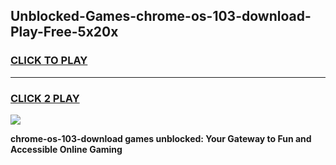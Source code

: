 
## Unblocked-Games-chrome-os-103-download-Play-Free-5x20x
<h3>
<a href="https://premium76.site?title=chrome-os-103-download&ref=18A">CLICK TO PLAY</a></h3>
<hr>

<h3>
<a href="https://premium76.site?title=chrome-os-103-download&ref=18A">CLICK 2 PLAY</a>
  
</h3>

<a href="https://premium76.site?title=chrome-os-103-download&ref=18A"><img src="https://clearcache.store/games.png"></a>


**chrome-os-103-download games unblocked: Your Gateway to Fun and Accessible Online Gaming**
